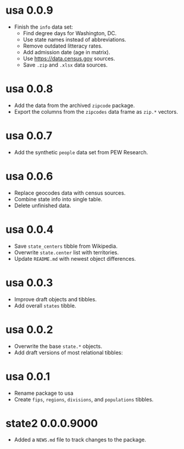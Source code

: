# usa 0.0.9

* Finish the `info` data set:
    * Find degree days for Washington, DC.
    * Use state names instead of abbreviations.
    * Remove outdated litteracy rates.
    * Add admission date (age in matrix).
    * Use https://data.census.gov sources.
    * Save `.zip` and `.xlsx` data sources.

# usa 0.0.8

* Add the data from the archived `zipcode` package.
* Export the columns from the `zipcodes` data frame as `zip.*` vectors.

# usa 0.0.7

* Add the synthetic `people` data set from PEW Research.

# usa 0.0.6

* Replace geocodes data with census sources.
* Combine state info into single table.
* Delete unfinished data.

# usa 0.0.4

* Save `state_centers` tibble from Wikipedia.
* Overwrite `state.center` list with territories.
* Update `README.md` with newest object differences.

# usa 0.0.3

* Improve draft objects and tibbles.
* Add overall `states` tibble.

# usa 0.0.2

* Overwrite the base `state.*` objects.
* Add draft versions of most relational tibbles:
  
# usa 0.0.1

* Rename package to usa
* Create `fips`, `regions`, `divisions`, and `populations` tibbles.

# state2 0.0.0.9000

* Added a `NEWS.md` file to track changes to the package.
